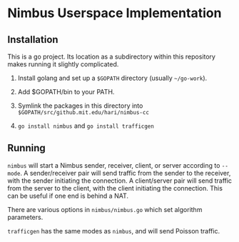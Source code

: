 Nimbus Userspace Implementation
===============================

Installation
------------

This is a go project. Its location as a subdirectory within this repository makes running it slightly complicated.

1. Install golang and set up a ```$GOPATH``` directory (usually ```~/go-work```).

2. Add $GOPATH/bin to your PATH.

3. Symlink the packages in this directory into ```$GOPATH/src/github.mit.edu/hari/nimbus-cc```

4. ```go install nimbus``` and ```go install trafficgen```

Running
-------

```nimbus``` will start a Nimbus sender, receiver, client, or server according to ```--mode```. A sender/receiver pair will send traffic from the sender to the receiver, with the sender initiating the connection. A client/server pair will send traffic from the server to the client, with the client initiating the connection. This can be useful if one end is behind a NAT.

There are various options in ```nimbus/nimbus.go``` which set algorithm parameters.

```trafficgen``` has the same modes as ```nimbus```, and will send Poisson traffic.
